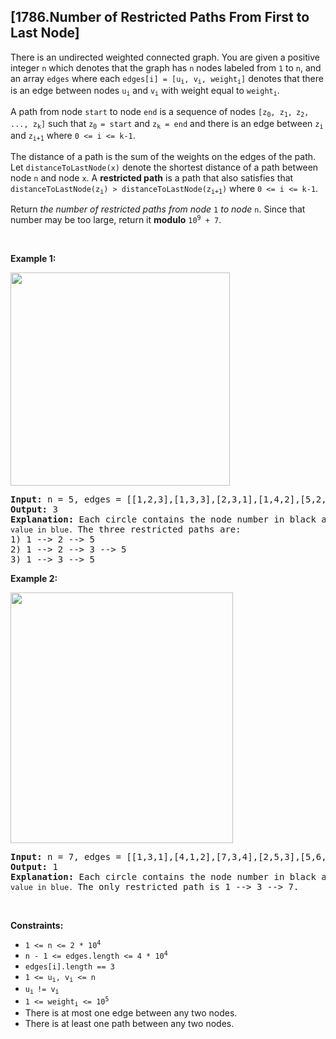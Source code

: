 ## [1786.Number of Restricted Paths From First to Last Node]
<p>There is an undirected weighted connected graph. You are given a positive integer <code>n</code> which denotes that the graph has <code>n</code> nodes labeled from <code>1</code> to <code>n</code>, and an array <code>edges</code> where each <code>edges[i] = [u<sub>i</sub>, v<sub>i</sub>, weight<sub>i</sub>]</code> denotes that there is an edge between nodes <code>u<sub>i</sub></code> and <code>v<sub>i</sub></code> with weight equal to <code>weight<sub>i</sub></code>.</p>

<p>A path from node <code>start</code> to node <code>end</code> is a sequence of nodes <code>[z<sub>0</sub>, z<sub>1</sub>,<sub> </sub>z<sub>2</sub>, ..., z<sub>k</sub>]</code> such that <code>z<sub>0 </sub>= start</code> and <code>z<sub>k</sub> = end</code> and there is an edge between <code>z<sub>i</sub></code> and <code>z<sub>i+1</sub></code> where <code>0 &lt;= i &lt;= k-1</code>.</p>

<p>The distance of a path is the sum of the weights on the edges of the path. Let <code>distanceToLastNode(x)</code> denote the shortest distance of a path between node <code>n</code> and node <code>x</code>. A <strong>restricted path</strong> is a path that also satisfies that <code>distanceToLastNode(z<sub>i</sub>) &gt; distanceToLastNode(z<sub>i+1</sub>)</code> where <code>0 &lt;= i &lt;= k-1</code>.</p>

<p>Return <em>the number of restricted paths from node</em> <code>1</code> <em>to node</em> <code>n</code>. Since that number may be too large, return it <strong>modulo</strong> <code>10<sup>9</sup> + 7</code>.</p>

<p>&nbsp;</p>
<p><strong class="example">Example 1:</strong></p>
<img alt="" src="https://assets.leetcode.com/uploads/2021/02/17/restricted_paths_ex1.png" style="width: 351px; height: 341px;" />
<pre>
<strong>Input:</strong> n = 5, edges = [[1,2,3],[1,3,3],[2,3,1],[1,4,2],[5,2,2],[3,5,1],[5,4,10]]
<strong>Output:</strong> 3
<strong>Explanation:</strong> Each circle contains the node number in black and its <code>distanceToLastNode value in blue. </code>The three restricted paths are:
1) 1 --&gt; 2 --&gt; 5
2) 1 --&gt; 2 --&gt; 3 --&gt; 5
3) 1 --&gt; 3 --&gt; 5
</pre>

<p><strong class="example">Example 2:</strong></p>
<img alt="" src="https://assets.leetcode.com/uploads/2021/02/17/restricted_paths_ex22.png" style="width: 356px; height: 401px;" />
<pre>
<strong>Input:</strong> n = 7, edges = [[1,3,1],[4,1,2],[7,3,4],[2,5,3],[5,6,1],[6,7,2],[7,5,3],[2,6,4]]
<strong>Output:</strong> 1
<strong>Explanation:</strong> Each circle contains the node number in black and its <code>distanceToLastNode value in blue. </code>The only restricted path is 1 --&gt; 3 --&gt; 7.
</pre>

<p>&nbsp;</p>
<p><strong>Constraints:</strong></p>

<ul>
	<li><code>1 &lt;= n &lt;= 2 * 10<sup>4</sup></code></li>
	<li><code>n - 1 &lt;= edges.length &lt;= 4 * 10<sup>4</sup></code></li>
	<li><code>edges[i].length == 3</code></li>
	<li><code>1 &lt;= u<sub>i</sub>, v<sub>i</sub> &lt;= n</code></li>
	<li><code>u<sub>i </sub>!= v<sub>i</sub></code></li>
	<li><code>1 &lt;= weight<sub>i</sub> &lt;= 10<sup>5</sup></code></li>
	<li>There is at most one edge between any two nodes.</li>
	<li>There is at least one path between any two nodes.</li>
</ul>
